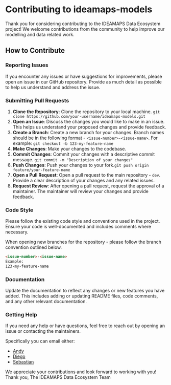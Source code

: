 # Contributing to ideamaps-models

Thank you for considering contributing to the IDEAMAPS Data Ecosystem project! We welcome contributions from the community to help improve our modelling and data related work.

## How to Contribute

### Reporting Issues

If you encounter any issues or have suggestions for improvements, please open an issue in our GitHub repository. Provide as much detail as possible to help us understand and address the issue.

### Submitting Pull Requests

1. **Clone the Repository**: Clone the repository to your local machine.
   `git clone https://github.com/your-username/ideamaps-models.git`
2. **Open an Issue**: Discuss the changes you would like to make in an issue. This helps us understand your proposed changes and provide feedback.
3. **Create a Branch**: Create a new branch for your changes. Branch names should be in the following format - `<issue-number>-<issue-name>`. For example: `git checkout -b 123-my-feature-name`
4. **Make Changes**: Make your changes to the codebase.
5. **Commit Changes**: Commit your changes with a descriptive commit message. `git commit -m "Description of your changes"`
6. **Push Changes**: Push your changes to your fork.`git push origin feature/your-feature-name`
7. **Open a Pull Request**: Open a pull request to the main repository - `dev`. Provide a clear description of your changes and any related issues.
8. **Request Review**: After opening a pull request, request the approval of a maintainer. The maintainer will review your changes and provide feedback.
   
### Code Style
Please follow the existing code style and conventions used in the project. Ensure your code is well-documented and includes comments where necessary.

When opening new branches for the repository - please follow the branch convention outlined below.

```markdown
<issue-number>-<issue-name>
Example:
123-my-feature-name
```

### Documentation
Update the documentation to reflect any changes or new features you have added. This includes adding or updating README files, code comments, and any other relevant documentation.
   
### Getting Help
If you need any help or have questions, feel free to reach out by opening an issue or contacting the maintainers. 

Specifically you can email either:
- [Andy](mailto:andrew.c.clarke@glasgow.ac.uk)
- [Diego](mailto:diego.pajaritograjales@glasgow.ac.uk)
- [Sebastian](mailto:sebastian.hafner@glasgow.ac.uk)

We appreciate your contributions and look forward to working with you!  Thank you, The IDEAMAPS Data Ecosystem Team